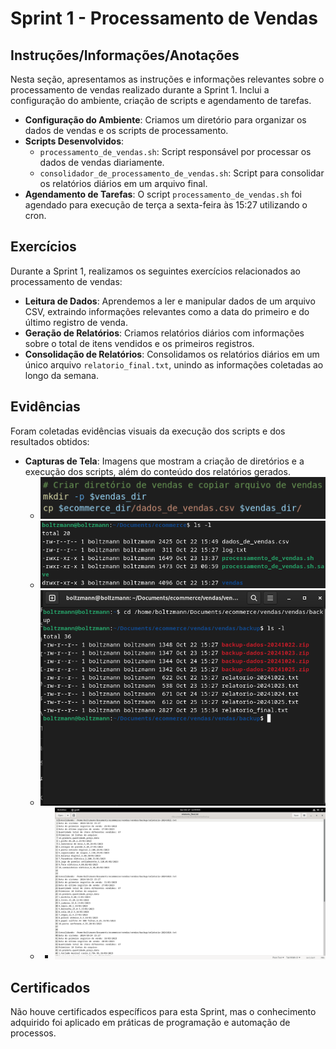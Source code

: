 # Sprint 1 - Processamento de Vendas

## Instruções/Informações/Anotações

Nesta seção, apresentamos as instruções e informações relevantes sobre o processamento de vendas realizado durante a Sprint 1. Inclui a configuração do ambiente, criação de scripts e agendamento de tarefas.

- **Configuração do Ambiente**: Criamos um diretório para organizar os dados de vendas e os scripts de processamento.
- **Scripts Desenvolvidos**:
  - `processamento_de_vendas.sh`: Script responsável por processar os dados de vendas diariamente.
  - `consolidador_de_processamento_de_vendas.sh`: Script para consolidar os relatórios diários em um arquivo final.
- **Agendamento de Tarefas**: O script `processamento_de_vendas.sh` foi agendado para execução de terça a sexta-feira às 15:27 utilizando o cron.

## Exercícios

Durante a Sprint 1, realizamos os seguintes exercícios relacionados ao processamento de vendas:

- **Leitura de Dados**: Aprendemos a ler e manipular dados de um arquivo CSV, extraindo informações relevantes como a data do primeiro e do último registro de venda.
- **Geração de Relatórios**: Criamos relatórios diários com informações sobre o total de itens vendidos e os primeiros registros.
- **Consolidação de Relatórios**: Consolidamos os relatórios diários em um único arquivo `relatorio_final.txt`, unindo as informações coletadas ao longo da semana.

## Evidências

Foram coletadas evidências visuais da execução dos scripts e dos resultados obtidos:

- **Capturas de Tela**: Imagens que mostram a criação de diretórios e a execução dos scripts, além do conteúdo dos relatórios gerados. 
    - ![Evidência da criação do diretório](../Sprint1/evidencias/img/criacao_pastaVendas.png)
    - ![Evidência da execução dos scripts](../Sprint1/evidencias/img/print1.png)
     - ![Evidência da execução dos scripts](../Sprint1/evidencias/img/relatorio_final.png)
    - - ![Evidência da execução dos scripts](../Sprint1/evidencias/img/relatorio_final1.png)

  
## Certificados

Não houve certificados específicos para esta Sprint, mas o conhecimento adquirido foi aplicado em práticas de programação e automação de processos. 
